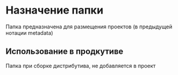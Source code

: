 # Назначение папки
Папка предназначена для размещения проектов (в предыдущей нотации metadata)

## Использование в продкутиве
Папка при сборке дистрибутива, не добавляется в проект

